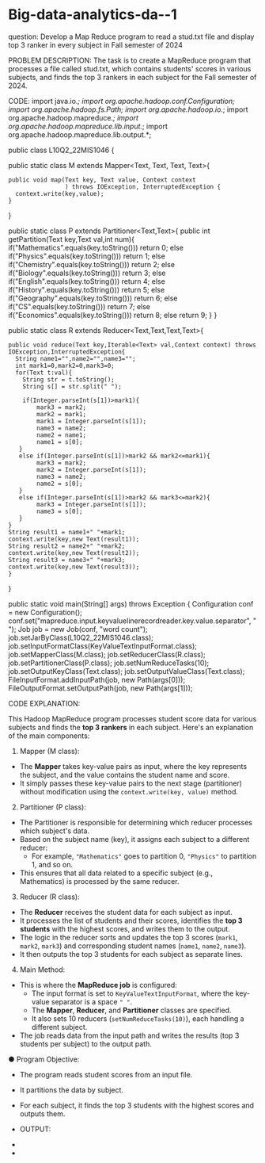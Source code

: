 # Big-data-analytics-da--1
question:
Develop a Map Reduce program to read a stud.txt file and display top 3 ranker in every subject in Fall semester of 2024


 PROBLEM DESCRIPTION:
The task is to create a MapReduce program that processes a file called stud.txt, which contains students' scores in various subjects, and finds the top 3 rankers in each subject for the Fall semester of 2024.

CODE:
import java.io.*;
import org.apache.hadoop.conf.Configuration;
import org.apache.hadoop.fs.Path;
import org.apache.hadoop.io.*;
import org.apache.hadoop.mapreduce.*;
import org.apache.hadoop.mapreduce.lib.input.*;
import org.apache.hadoop.mapreduce.lib.output.*;


public class L10Q2_22MIS1046 {

  public static class M
       extends Mapper<Text, Text, Text, Text>{
	
    public void map(Text key, Text value, Context context
                    ) throws IOException, InterruptedException {
      context.write(key,value);
    }
  }

  public static class P extends Partitioner<Text,Text>{
    public int getPartition(Text key,Text val,int num){
      if("Mathematics".equals(key.toString())) return 0;
      else if("Physics".equals(key.toString())) return 1;
      else if("Chemistry".equals(key.toString())) return 2;
      else if("Biology".equals(key.toString())) return 3;
      else if("English".equals(key.toString())) return 4;
      else if("History".equals(key.toString())) return 5;
      else if("Geography".equals(key.toString())) return 6;
      else if("CS".equals(key.toString())) return 7;
      else if("Economics".equals(key.toString())) return 8;
      else return 9;
    }
  }
  
  public static class R extends Reducer<Text,Text,Text,Text>{
    
    public void reduce(Text key,Iterable<Text> val,Context context) throws IOException,InterruptedException{
      String name1="",name2="",name3="";
      int mark1=0,mark2=0,mark3=0;
      for(Text t:val){
        String str = t.toString();
        String s[] = str.split(" ");
        
        if(Integer.parseInt(s[1])>mark1){
            mark3 = mark2;
            mark2 = mark1;
            mark1 = Integer.parseInt(s[1]);
            name3 = name2;
            name2 = name1;
            name1 = s[0];
       }
       else if(Integer.parseInt(s[1])>mark2 && mark2<=mark1){
            mark3 = mark2;
            mark2 = Integer.parseInt(s[1]);
            name3 = name2;
            name2 = s[0];
       }
       else if(Integer.parseInt(s[1])>mark2 && mark3<=mark2){
            mark3 = Integer.parseInt(s[1]);
            name3 = s[0];
       }
    }
    String result1 = name1+" "+mark1;
    context.write(key,new Text(result1));
    String result2 = name2+" "+mark2;
    context.write(key,new Text(result2));
    String result3 = name3+" "+mark3;
    context.write(key,new Text(result3));
    }
  } 
  
  public static void main(String[] args) throws Exception {
    Configuration conf = new Configuration();
    conf.set("mapreduce.input.keyvaluelinerecordreader.key.value.separator", " ");
    Job job = new Job(conf, "word count");
    job.setJarByClass(L10Q2_22MIS1046.class);
    job.setInputFormatClass(KeyValueTextInputFormat.class);
    job.setMapperClass(M.class);
    job.setReducerClass(R.class);
    job.setPartitionerClass(P.class);
    job.setNumReduceTasks(10);
    job.setOutputKeyClass(Text.class);
    job.setOutputValueClass(Text.class);
    FileInputFormat.addInputPath(job, new Path(args[0]));
    FileOutputFormat.setOutputPath(job, new Path(args[1]));
 
 
CODE EXPLANATION:

This Hadoop MapReduce program processes student score data for various subjects and finds the **top 3 rankers** in each subject. Here's an explanation of the main components:

1. Mapper (M class):
- The **Mapper** takes key-value pairs as input, where the key represents the subject, and the value contains the student name and score.
- It simply passes these key-value pairs to the next stage (partitioner) without modification using the `context.write(key, value)` method.

2. Partitioner (P class):
- The Partitioner is responsible for determining which reducer processes which subject's data.
- Based on the subject name (key), it assigns each subject to a different reducer:
  - For example, `"Mathematics"` goes to partition 0, `"Physics"` to partition 1, and so on.
- This ensures that all data related to a specific subject (e.g., Mathematics) is processed by the same reducer.

3. Reducer (R class):
- The **Reducer** receives the student data for each subject as input.
- It processes the list of students and their scores, identifies the **top 3 students** with the highest scores, and writes them to the output.
- The logic in the reducer sorts and updates the top 3 scores (`mark1`, `mark2`, `mark3`) and corresponding student names (`name1`, `name2`, `name3`).
- It then outputs the top 3 students for each subject as separate lines.

4. Main Method:
- This is where the **MapReduce job** is configured:
  - The input format is set to `KeyValueTextInputFormat`, where the key-value separator is a space `" "`.
  - The **Mapper**, **Reducer**, and **Partitioner** classes are specified.
  - It also sets 10 reducers (`setNumReduceTasks(10)`), each handling a different subject.
- The job reads data from the input path and writes the results (top 3 students per subject) to the output path.

● Program Objective:
- The program reads student scores from an input file.
- It partitions the data by subject.
- For each subject, it finds the top 3 students with the highest scores and outputs them.

- OUTPUT:
- 
- 
